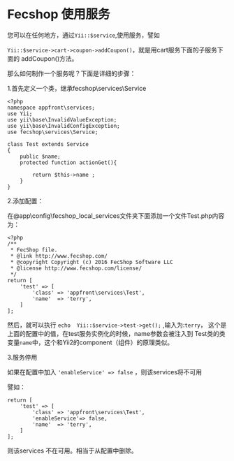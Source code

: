Fecshop 使用服务
================


您可以在任何地方，通过`Yii::$service`,使用服务，譬如

`Yii::$service->cart->coupon->addCoupon()`，就是用cart服务下面的子服务下面的
addCoupon()方法。

那么如何制作一个服务呢？下面是详细的步骤：

1.首先定义一个类，继承fecshop\services\Service

```
<?php
namespace appfront\services;
use Yii;
use yii\base\InvalidValueException;
use yii\base\InvalidConfigException;
use fecshop\services\Service;

class Test extends Service
{
	public $name;
	protected function actionGet(){
		
		return $this->name ;
	}
}

```

2.添加配置：

在@app\config\fecshop_local_services文件夹下面添加一个文件Test.php内容为：

```
<?php
/**
 * FecShop file.
 * @link http://www.fecshop.com/
 * @copyright Copyright (c) 2016 FecShop Software LLC
 * @license http://www.fecshop.com/license/
 */
return [
	'test' => [
		'class' => 'appfront\services\Test',
		'name'  => 'terry',
	]
];
```

然后，就可以执行
`echo  Yii::$service->test->get();` ,输入为:`terry`，
这个是上面的配置中的值，在test服务实例化的时候，name参数会被注入到
Test类的类变量`name`中，这个和Yii2的component（组件）的原理类似。

3.服务停用

如果在配置中加入 ` 'enableService' => false ` ，则该services将不可用

譬如：

```
return [
	'test' => [
		'class' => 'appfront\services\Test',
        'enableService'=> false,
		'name'  => 'terry',
	]
];
```

则该services 不在可用。相当于从配置中删除。


















